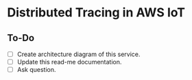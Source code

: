 # Distributed Tracing in AWS IoT

## To-Do
- [ ] Create architecture diagram of this service.
- [ ] Update this read-me documentation.
- [ ] Ask question.